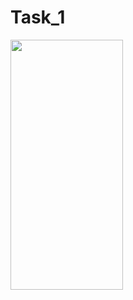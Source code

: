 # Task_1
 
<img src="https://user-images.githubusercontent.com/72602749/235599977-70698cea-9f5f-4fca-a07f-ab6a5133ac2c.gif" width="180" height="400"/>
